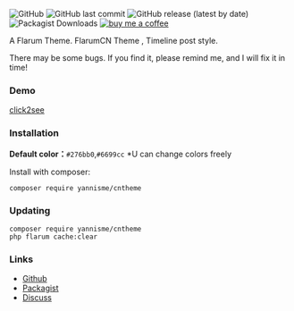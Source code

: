 ![GitHub](https://img.shields.io/github/license/yannisme/flarum-cn-theme?style=flat-square) ![GitHub last commit](https://img.shields.io/github/last-commit/yannisme/flarum-cn-theme?style=flat-square) ![GitHub release (latest by date)](https://img.shields.io/github/v/release/yannisme/flarum-cn-theme?style=flat-square) ![Packagist Downloads](https://img.shields.io/packagist/dt/yannisme/cntheme?style=flat-square) [![buy me a coffee](https://img.shields.io/badge/donate-buy%20me%20a%20coffee-yellow?label=Donate&style=flat-square)](https://www.buymeacoffee.com/yannisme)

A Flarum Theme. FlarumCN Theme , Timeline post style. 

There may be some bugs. If you find it, please remind me, and I will fix it in time!

### Demo
[click2see](https://discuss.flarum.org.cn/)

### Installation
**Default color：**`#276bb0`,`#6699cc`
*U can change colors freely

Install with composer:
```
composer require yannisme/cntheme
```

### Updating

```
composer require yannisme/cntheme
php flarum cache:clear
```

### Links

- [Github](https://github.com/yannisme/flarum-cn-theme)
- [Packagist](https://packagist.org/packages/yannisme/cntheme)
- [Discuss](https://discuss.flarum.org.cn)

